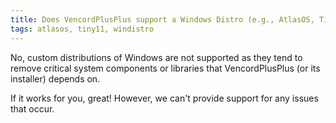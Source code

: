 ```yaml
---
title: Does VencordPlusPlus support a Windows Distro (e.g., AtlasOS, Tiny11)?
tags: atlasos, tiny11, windistro
---
```


No, custom distributions of Windows are not supported as they tend to remove critical system components or libraries that VencordPlusPlus (or its installer) depends on.

If it works for you, great! However, we can't provide support for any issues that occur.
